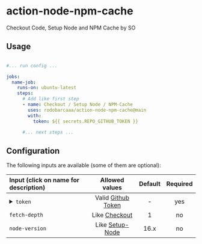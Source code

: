# action-node-npm-cache

Checkout Code, Setup Node and NPM Cache by SO

## Usage

```yaml

#... run config ...

jobs:
  name-job:
    runs-on: ubuntu-latest
    steps:
      # Add like first step
      - name: Checkout / Setup Node / NPM-Cache
        uses: rodobarcaaa/action-node-npm-cache@main
        with:
          token: ${{ secrets.REPO_GITHUB_TOKEN }}

      #... next steps ...     

```

## Configuration

The following inputs are available (some of them are optional):

| Input (click on name for description)                                                                                                     |                      Allowed values                      | Default | Required
|:------------------------------------------------------------------------------------------------------------------------------------------|:--------------------------------------------------------:|:-------:|:---------:|
| <details><summary>`token`</summary><br/>Github Personal Access Token with permission on repo (or `${{ secrets.GITHUB_TOKEN }}`)</details> | Valid [Github Token](https://github.com/settings/tokens) |    -    |    yes
| <summary>`fetch-depth`</summary>                                                                                                          |   Like [Checkout](https://github.com/actions/checkout)   |    1    |    no
| <summary>`node-version`</summary>                                                                                                          | Like [Setup-Node](https://github.com/actions/setup-node) |    16.x    |    no    



